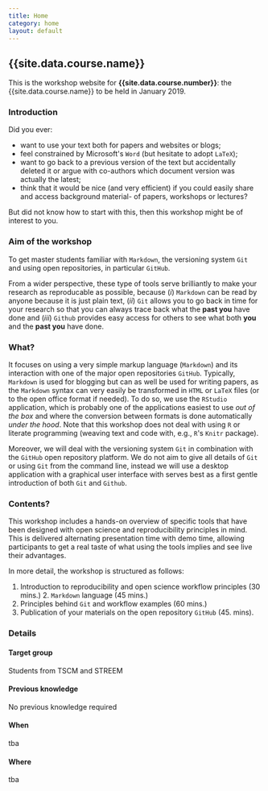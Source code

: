 ```yaml
---
title: Home
category: home
layout: default
---
```


## {{site.data.course.name}}

This is the workshop website for **{{site.data.course.number}}**: the
{{site.data.course.name}} to be held in January 2019.

### Introduction

Did you ever:

- want to use your text both for papers and websites or blogs;
- feel constrained by Microsoft's `Word` (but hesitate to adopt `LaTeX`);
- want to go back to a previous version of the text but accidentally deleted it or argue with co-authors which document version was
actually the latest;
- think that it would be nice (and very efficient) if you could easily share and access background material- of papers, workshops or lectures?

But did not know how to start with this, then this workshop might be
of interest to you.

### Aim of the workshop

To get master students familiar with `Markdown`, the versioning
system `Git` and using open repositories, in particular `GitHub`.

From a wider perspective, these type of tools serve brilliantly to
make your research as reproducable as possible, because (*i*)
`Markdown` can be read by anyone because it is just plain text, (*ii*)
`Git` allows you to go back in time for your research so that you can
always trace back what the **past you** have done and (*iii*) `Github`
provides easy access for others to see what both **you** and the
**past you** have done.

### What?

It focuses on using a very simple markup language (`Markdown`) and its
interaction with one of the major open repositories
`GitHub`. Typically, `Markdown` is used for blogging but can as well
be used for writing papers, as the `Markdown` syntax can very easily
be transformed in `HTML` or `LaTeX` files (or to the open office
format if needed). To do so, we use the `RStudio` application, which
is probably one of the applications easiest to use *out of the box*
and where the conversion between formats is done automatically *under
the hood*. Note that this workshop does not deal with using `R` or
literate programming (weaving text and code with, e.g., `R`'s `Knitr`
package).

Moreover, we will deal with the versioning system `Git` in combination
with the `GitHub` open repository platform. We do not aim to give all
details of `Git` or using `Git` from the command line, instead we will
use a desktop application with a graphical user interface with serves
best as a first gentle introduction of both `Git` and `Github`.

### Contents?

This workshop includes a hands-on overview of specific tools that have
been designed with open science and reproducibility principles in
mind. This is delivered alternating presentation time with demo time,
allowing participants to get a real taste of what using the tools
implies and see live their advantages.

In more detail, the workshop is structured as follows:

1. Introduction to reproducibility and open science workflow
principles (30 mins.)  2. `Markdown` language (45 mins.)
3. Principles behind `Git` and workflow examples (60 mins.)
4. Publication of your materials on the open repository `GitHub`
(45. mins).

### Details

#### Target group

Students from TSCM and STREEM

#### Previous knowledge

No previous knowledge required

#### When

tba

#### Where

tba
